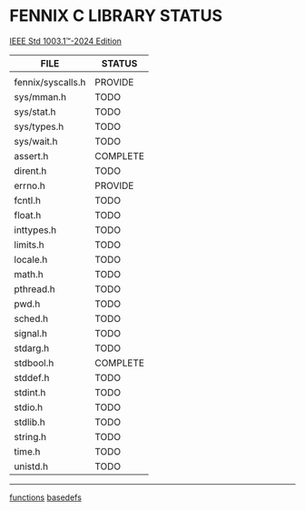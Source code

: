 # FENNIX C LIBRARY STATUS

[IEEE Std 1003.1™-2024 Edition](https://pubs.opengroup.org/onlinepubs/9799919799/)

|     FILE      |   STATUS  |
|---------------|-----------|
|				|			|
|	fennix/syscalls.h	|	PROVIDE	|
|	sys/mman.h	|	TODO	|
|	sys/stat.h	|	TODO	|
|	sys/types.h	|	TODO	|
|	sys/wait.h	|	TODO	|
|	assert.h	|	COMPLETE|
|	dirent.h	|	TODO	|
|	errno.h		|	PROVIDE	|
|	fcntl.h		|	TODO	|
|	float.h		|	TODO	|
|	inttypes.h	|	TODO	|
|	limits.h	|	TODO	|
|	locale.h	|	TODO	|
|	math.h		|	TODO	|
|	pthread.h	|	TODO	|
|	pwd.h		|	TODO	|
|	sched.h		|	TODO	|
|	signal.h	|	TODO	|
|	stdarg.h	|	TODO	|
|	stdbool.h	|	COMPLETE|
|	stddef.h	|	TODO	|
|	stdint.h	|	TODO	|
|	stdio.h		|	TODO	|
|	stdlib.h	|	TODO	|
|	string.h	|	TODO	|
|	time.h		|	TODO	|
|	unistd.h	|	TODO	|

---

[functions](https://pubs.opengroup.org/onlinepubs/9799919799/functions/)
[basedefs](https://pubs.opengroup.org/onlinepubs/9799919799/basedefs/)
